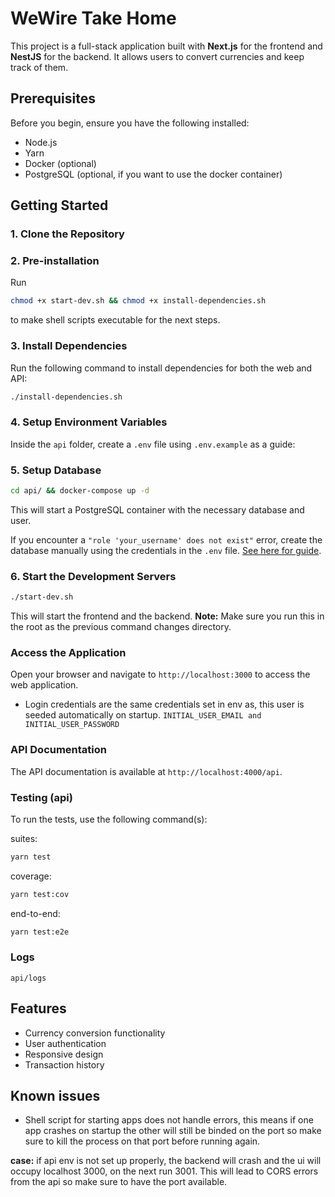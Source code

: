 # WeWire Take Home
This project is a full-stack application built with **Next.js** for the frontend and **NestJS** for the backend. It allows users to convert currencies and keep track of them.

## Prerequisites
Before you begin, ensure you have the following installed:
- Node.js
- Yarn
- Docker (optional)
- PostgreSQL (optional, if you want to use the docker container)

## Getting Started

### 1. Clone the Repository

### 2. Pre-installation
Run
```bash
chmod +x start-dev.sh && chmod +x install-dependencies.sh
```
to make shell scripts executable for the next steps. 

### 3. Install Dependencies
Run the following command to install dependencies for both the web and API:

```bash
./install-dependencies.sh 
```


### 4. Setup Environment Variables
Inside the `api` folder, create a `.env` file using `.env.example` as a guide:

### 5. Setup Database

```bash
cd api/ && docker-compose up -d
```

This will start a PostgreSQL container with the necessary database and user.

If you encounter a `"role 'your_username' does not exist"` error, create the database manually using the credentials in the `.env` file. [See here for guide](https://medium.com/coding-blocks/creating-user-database-and-adding-access-on-postgresql-8bfcd2f4a91e).

### 6. Start the Development Servers

```bash
./start-dev.sh
```

This will start the frontend and the backend. 
**Note:** Make sure you run this in the root as the previous command changes directory.

###  Access the Application
Open your browser and navigate to `http://localhost:3000` to access the web application.

- Login credentials are the same credentials set in env as, this user is seeded automatically on startup.
`INITIAL_USER_EMAIL and INITIAL_USER_PASSWORD`

###  API Documentation
The API documentation is available at `http://localhost:4000/api`.


###  Testing (api)
To run the tests, use the following command(s):

suites: 
```bash
yarn test 
```
coverage: 
```bash
yarn test:cov
```

end-to-end: 
```bash
yarn test:e2e
```
###  Logs
`api/logs`


## Features
- Currency conversion functionality
- User authentication
- Responsive design
- Transaction history


## Known issues
- Shell script for starting apps does not handle errors, this means if one app crashes on startup the other will still be binded on the port so make sure to kill the process on that port before running again. 

**case:** if api env is not set up properly, the backend will crash and the ui will occupy localhost 3000, on the next run 3001. This will lead to CORS errors from the api so make sure to have the port available. 